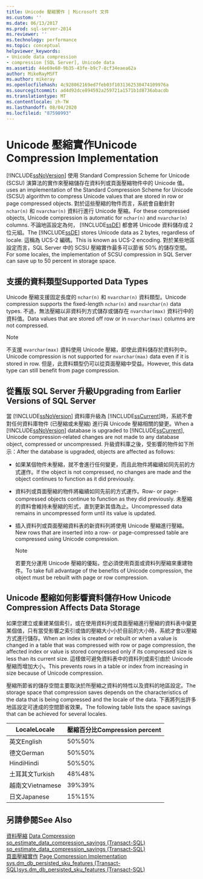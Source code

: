 ```yaml
---
title: Unicode 壓縮實作 | Microsoft 文件
ms.custom: ''
ms.date: 06/13/2017
ms.prod: sql-server-2014
ms.reviewer: ''
ms.technology: performance
ms.topic: conceptual
helpviewer_keywords:
- Unicode data compression
- compression [SQL Server], Unicode data
ms.assetid: 44e69e60-9b35-43fe-b9c7-8cf34eaea62a
author: MikeRayMSFT
ms.author: mikeray
ms.openlocfilehash: 4c928062169ed7feb03f1031362530474109976a
ms.sourcegitcommit: ad4d92dce894592a259721a1571b1d8736abacdb
ms.translationtype: MT
ms.contentlocale: zh-TW
ms.lasthandoff: 08/04/2020
ms.locfileid: "87598993"
---
```

# <a name="unicode-compression-implementation"></a><span data-ttu-id="c5d15-102">Unicode 壓縮實作</span><span class="sxs-lookup"><span data-stu-id="c5d15-102">Unicode Compression Implementation</span></span>
  [!INCLUDE[ssNoVersion](../../includes/ssnoversion-md.md)] <span data-ttu-id="c5d15-103">使用 Standard Compression Scheme for Unicode (SCSU) 演算法的實作來壓縮儲存在資料列或頁面壓縮物件中的 Unicode 值。</span><span class="sxs-lookup"><span data-stu-id="c5d15-103">uses an implementation of the Standard Compression Scheme for Unicode (SCSU) algorithm to compress Unicode values that are stored in row or page compressed objects.</span></span> <span data-ttu-id="c5d15-104">對於這些壓縮的物件而言，系統會自動針對 `nchar(n)` 和 `nvarchar(n)` 資料行進行 Unicode 壓縮。</span><span class="sxs-lookup"><span data-stu-id="c5d15-104">For these compressed objects, Unicode compression is automatic for `nchar(n)` and `nvarchar(n)` columns.</span></span> <span data-ttu-id="c5d15-105">不論地區設定為何， [!INCLUDE[ssDE](../../includes/ssde-md.md)] 都會將 Unicode 資料儲存成 2 位元組。</span><span class="sxs-lookup"><span data-stu-id="c5d15-105">The [!INCLUDE[ssDE](../../includes/ssde-md.md)] stores Unicode data as 2 bytes, regardless of locale.</span></span> <span data-ttu-id="c5d15-106">這稱為 UCS-2 編碼。</span><span class="sxs-lookup"><span data-stu-id="c5d15-106">This is known as UCS-2 encoding.</span></span> <span data-ttu-id="c5d15-107">對於某些地區設定而言，SQL Server 中的 SCSU 壓縮實作最多可以節省 50% 的儲存空間。</span><span class="sxs-lookup"><span data-stu-id="c5d15-107">For some locales, the implementation of SCSU compression in SQL Server can save up to 50 percent in storage space.</span></span>  
  
## <a name="supported-data-types"></a><span data-ttu-id="c5d15-108">支援的資料類型</span><span class="sxs-lookup"><span data-stu-id="c5d15-108">Supported Data Types</span></span>  
 <span data-ttu-id="c5d15-109">Unicode 壓縮支援固定長度的 `nchar(n)` 和 `nvarchar(n)` 資料類型。</span><span class="sxs-lookup"><span data-stu-id="c5d15-109">Unicode compression supports the fixed-length `nchar(n)` and `nvarchar(n)` data types.</span></span> <span data-ttu-id="c5d15-110">不過，無法壓縮以非資料列方式儲存或儲存在 `nvarchar(max)` 資料行中的資料值。</span><span class="sxs-lookup"><span data-stu-id="c5d15-110">Data values that are stored off row or in `nvarchar(max)` columns are not compressed.</span></span>  
  
> [!NOTE]  
>  <span data-ttu-id="c5d15-111">不支援 `nvarchar(max)` 資料使用 Unicode 壓縮，即使此資料儲存於資料列中。</span><span class="sxs-lookup"><span data-stu-id="c5d15-111">Unicode compression is not supported for `nvarchar(max)` data even if it is stored in row.</span></span> <span data-ttu-id="c5d15-112">但是，此資料類型仍可以從頁面壓縮中受益。</span><span class="sxs-lookup"><span data-stu-id="c5d15-112">However, this data type can still benefit from page compression.</span></span>  
  
## <a name="upgrading-from-earlier-versions-of-sql-server"></a><span data-ttu-id="c5d15-113">從舊版 SQL Server 升級</span><span class="sxs-lookup"><span data-stu-id="c5d15-113">Upgrading from Earlier Versions of SQL Server</span></span>  
 <span data-ttu-id="c5d15-114">當 [!INCLUDE[ssNoVersion](../../includes/ssnoversion-md.md)] 資料庫升級為 [!INCLUDE[ssCurrent](../../includes/sscurrent-md.md)]時，系統不會對任何資料庫物件 (已壓縮或未壓縮) 進行與 Unicode 壓縮相關的變更。</span><span class="sxs-lookup"><span data-stu-id="c5d15-114">When a [!INCLUDE[ssNoVersion](../../includes/ssnoversion-md.md)] database is upgraded to [!INCLUDE[ssCurrent](../../includes/sscurrent-md.md)], Unicode compression-related changes are not made to any database object, compressed or uncompressed.</span></span> <span data-ttu-id="c5d15-115">升級資料庫之後，受影響的物件如下所示：</span><span class="sxs-lookup"><span data-stu-id="c5d15-115">After the database is upgraded, objects are affected as follows:</span></span>  
  
-   <span data-ttu-id="c5d15-116">如果某個物件未壓縮，就不會進行任何變更，而且此物件將繼續如同先前的方式運作。</span><span class="sxs-lookup"><span data-stu-id="c5d15-116">If the object is not compressed, no changes are made and the object continues to function as it did previously.</span></span>  
  
-   <span data-ttu-id="c5d15-117">資料列或頁面壓縮的物件將繼續如同先前的方式運作。</span><span class="sxs-lookup"><span data-stu-id="c5d15-117">Row- or page-compressed objects continue to function as they did previously.</span></span> <span data-ttu-id="c5d15-118">未壓縮的資料會維持未壓縮的形式，直到更新其值為止。</span><span class="sxs-lookup"><span data-stu-id="c5d15-118">Uncompressed data remains in uncompressed form until its value is updated.</span></span>  
  
-   <span data-ttu-id="c5d15-119">插入資料列或頁面壓縮資料表的新資料列將使用 Unicode 壓縮進行壓縮。</span><span class="sxs-lookup"><span data-stu-id="c5d15-119">New rows that are inserted into a row- or page-compressed table are compressed using Unicode compression.</span></span>  
  
    > [!NOTE]  
    >  <span data-ttu-id="c5d15-120">若要充分運用 Unicode 壓縮的優點，您必須使用頁面或資料列壓縮來重建物件。</span><span class="sxs-lookup"><span data-stu-id="c5d15-120">To take full advantage of the benefits of Unicode compression, the object must be rebuilt with page or row compression.</span></span>  
  
## <a name="how-unicode-compression-affects-data-storage"></a><span data-ttu-id="c5d15-121">Unicode 壓縮如何影響資料儲存</span><span class="sxs-lookup"><span data-stu-id="c5d15-121">How Unicode Compression Affects Data Storage</span></span>  
 <span data-ttu-id="c5d15-122">如果您建立或重建某個索引，或在使用資料列或頁面壓縮進行壓縮的資料表中變更某個值，只有當受影響之索引或值的壓縮大小小於目前的大小時，系統才會以壓縮方式進行儲存。</span><span class="sxs-lookup"><span data-stu-id="c5d15-122">When an index is created or rebuilt or when a value is changed in a table that was compressed with row or page compression, the affected index or value is stored compressed only if its compressed size is less than its current size.</span></span> <span data-ttu-id="c5d15-123">這樣做可避免資料表中的資料列或索引由於 Unicode 壓縮而增加大小。</span><span class="sxs-lookup"><span data-stu-id="c5d15-123">This prevents rows in a table or index from increasing in size because of Unicode compression.</span></span>  
  
 <span data-ttu-id="c5d15-124">壓縮所節省的儲存空間主要取決於所壓縮之資料的特性以及資料的地區設定。</span><span class="sxs-lookup"><span data-stu-id="c5d15-124">The storage space that compression saves depends on the characteristics of the data that is being compressed and the locale of the data.</span></span> <span data-ttu-id="c5d15-125">下表將列出許多地區設定可達成的空間節省效果。</span><span class="sxs-lookup"><span data-stu-id="c5d15-125">The following table lists the space savings that can be achieved for several locales.</span></span>  
  
|<span data-ttu-id="c5d15-126">Locale</span><span class="sxs-lookup"><span data-stu-id="c5d15-126">Locale</span></span>|<span data-ttu-id="c5d15-127">壓縮百分比</span><span class="sxs-lookup"><span data-stu-id="c5d15-127">Compression percent</span></span>|  
|------------|-------------------------|  
|<span data-ttu-id="c5d15-128">英文</span><span class="sxs-lookup"><span data-stu-id="c5d15-128">English</span></span>|<span data-ttu-id="c5d15-129">50%</span><span class="sxs-lookup"><span data-stu-id="c5d15-129">50%</span></span>|  
|<span data-ttu-id="c5d15-130">德文</span><span class="sxs-lookup"><span data-stu-id="c5d15-130">German</span></span>|<span data-ttu-id="c5d15-131">50%</span><span class="sxs-lookup"><span data-stu-id="c5d15-131">50%</span></span>|  
|<span data-ttu-id="c5d15-132">Hindi</span><span class="sxs-lookup"><span data-stu-id="c5d15-132">Hindi</span></span>|<span data-ttu-id="c5d15-133">50%</span><span class="sxs-lookup"><span data-stu-id="c5d15-133">50%</span></span>|  
|<span data-ttu-id="c5d15-134">土耳其文</span><span class="sxs-lookup"><span data-stu-id="c5d15-134">Turkish</span></span>|<span data-ttu-id="c5d15-135">48%</span><span class="sxs-lookup"><span data-stu-id="c5d15-135">48%</span></span>|  
|<span data-ttu-id="c5d15-136">越南文</span><span class="sxs-lookup"><span data-stu-id="c5d15-136">Vietnamese</span></span>|<span data-ttu-id="c5d15-137">39%</span><span class="sxs-lookup"><span data-stu-id="c5d15-137">39%</span></span>|  
|<span data-ttu-id="c5d15-138">日文</span><span class="sxs-lookup"><span data-stu-id="c5d15-138">Japanese</span></span>|<span data-ttu-id="c5d15-139">15%</span><span class="sxs-lookup"><span data-stu-id="c5d15-139">15%</span></span>|  
  
## <a name="see-also"></a><span data-ttu-id="c5d15-140">另請參閱</span><span class="sxs-lookup"><span data-stu-id="c5d15-140">See Also</span></span>  
 <span data-ttu-id="c5d15-141">[資料壓縮](data-compression.md) </span><span class="sxs-lookup"><span data-stu-id="c5d15-141">[Data Compression](data-compression.md) </span></span>  
 <span data-ttu-id="c5d15-142">[sp_estimate_data_compression_savings &#40;Transact-SQL&#41;](/sql/relational-databases/system-stored-procedures/sp-estimate-data-compression-savings-transact-sql) </span><span class="sxs-lookup"><span data-stu-id="c5d15-142">[sp_estimate_data_compression_savings &#40;Transact-SQL&#41;](/sql/relational-databases/system-stored-procedures/sp-estimate-data-compression-savings-transact-sql) </span></span>  
 <span data-ttu-id="c5d15-143">[頁面壓縮實作](page-compression-implementation.md) </span><span class="sxs-lookup"><span data-stu-id="c5d15-143">[Page Compression Implementation](page-compression-implementation.md) </span></span>  
 [<span data-ttu-id="c5d15-144">sys.dm_db_persisted_sku_features &#40;Transact-SQL&#41;</span><span class="sxs-lookup"><span data-stu-id="c5d15-144">sys.dm_db_persisted_sku_features &#40;Transact-SQL&#41;</span></span>](/sql/relational-databases/system-dynamic-management-views/sys-dm-db-persisted-sku-features-transact-sql)  
  
  
